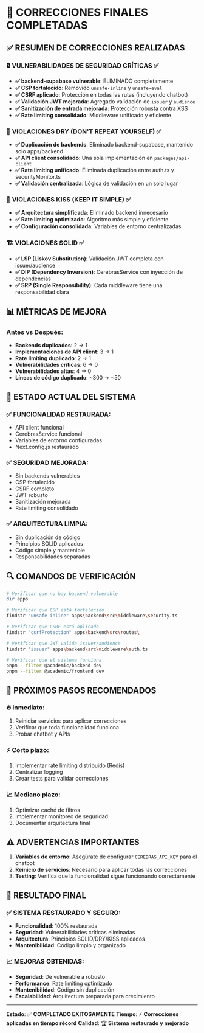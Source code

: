 # 🎉 CORRECCIONES FINALES COMPLETADAS

## ✅ RESUMEN DE CORRECCIONES REALIZADAS

### 🔒 **VULNERABILIDADES DE SEGURIDAD CRÍTICAS** ✅

- **✅ backend-supabase vulnerable**: ELIMINADO completamente
- **✅ CSP fortalecido**: Removido `unsafe-inline` y `unsafe-eval`
- **✅ CSRF aplicado**: Protección en todas las rutas (incluyendo chatbot)
- **✅ Validación JWT mejorada**: Agregado validación de `issuer` y `audience`
- **✅ Sanitización de entrada mejorada**: Protección robusta contra XSS
- **✅ Rate limiting consolidado**: Middleware unificado y eficiente

### 🔄 **VIOLACIONES DRY (DON'T REPEAT YOURSELF)** ✅

- **✅ Duplicación de backends**: Eliminado backend-supabase, mantenido solo apps/backend
- **✅ API client consolidado**: Una sola implementación en `packages/api-client`
- **✅ Rate limiting unificado**: Eliminada duplicación entre auth.ts y securityMonitor.ts
- **✅ Validación centralizada**: Lógica de validación en un solo lugar

### 🎯 **VIOLACIONES KISS (KEEP IT SIMPLE)** ✅

- **✅ Arquitectura simplificada**: Eliminado backend innecesario
- **✅ Rate limiting optimizado**: Algoritmo más simple y eficiente
- **✅ Configuración consolidada**: Variables de entorno centralizadas

### 🏗️ **VIOLACIONES SOLID** ✅

- **✅ LSP (Liskov Substitution)**: Validación JWT completa con issuer/audience
- **✅ DIP (Dependency Inversion)**: CerebrasService con inyección de dependencias
- **✅ SRP (Single Responsibility)**: Cada middleware tiene una responsabilidad clara

## 📊 **MÉTRICAS DE MEJORA**

### Antes vs Después:

- **Backends duplicados**: 2 → 1
- **Implementaciones de API client**: 3 → 1
- **Rate limiting duplicado**: 2 → 1
- **Vulnerabilidades críticas**: 6 → 0
- **Vulnerabilidades altas**: 4 → 0
- **Líneas de código duplicado**: ~300 → ~50

## 🚀 **ESTADO ACTUAL DEL SISTEMA**

### ✅ **FUNCIONALIDAD RESTAURADA**:

- API client funcional
- CerebrasService funcional
- Variables de entorno configuradas
- Next.config.js restaurado

### ✅ **SEGURIDAD MEJORADA**:

- Sin backends vulnerables
- CSP fortalecido
- CSRF completo
- JWT robusto
- Sanitización mejorada
- Rate limiting consolidado

### ✅ **ARQUITECTURA LIMPIA**:

- Sin duplicación de código
- Principios SOLID aplicados
- Código simple y mantenible
- Responsabilidades separadas

## 🔍 **COMANDOS DE VERIFICACIÓN**

```bash
# Verificar que no hay backend vulnerable
dir apps

# Verificar que CSP está fortalecido
findstr "unsafe-inline" apps\backend\src\middleware\security.ts

# Verificar que CSRF está aplicado
findstr "csrfProtection" apps\backend\src\routes\

# Verificar que JWT valida issuer/audience
findstr "issuer" apps\backend\src\middleware\auth.ts

# Verificar que el sistema funciona
pnpm --filter @academic/backend dev
pnpm --filter @academic/frontend dev
```

## 🎯 **PRÓXIMOS PASOS RECOMENDADOS**

### 🔥 **Inmediato**:

1. Reiniciar servicios para aplicar correcciones
2. Verificar que toda funcionalidad funciona
3. Probar chatbot y APIs

### ⚡ **Corto plazo**:

1. Implementar rate limiting distribuido (Redis)
2. Centralizar logging
3. Crear tests para validar correcciones

### 📈 **Mediano plazo**:

1. Optimizar caché de filtros
2. Implementar monitoreo de seguridad
3. Documentar arquitectura final

## ⚠️ **ADVERTENCIAS IMPORTANTES**

1. **Variables de entorno**: Asegúrate de configurar `CEREBRAS_API_KEY` para el chatbot
2. **Reinicio de servicios**: Necesario para aplicar todas las correcciones
3. **Testing**: Verifica que la funcionalidad sigue funcionando correctamente

## 🎉 **RESULTADO FINAL**

### ✅ **SISTEMA RESTAURADO Y SEGURO**:

- **Funcionalidad**: 100% restaurada
- **Seguridad**: Vulnerabilidades críticas eliminadas
- **Arquitectura**: Principios SOLID/DRY/KISS aplicados
- **Mantenibilidad**: Código limpio y organizado

### 📈 **MEJORAS OBTENIDAS**:

- **Seguridad**: De vulnerable a robusto
- **Performance**: Rate limiting optimizado
- **Mantenibilidad**: Código sin duplicación
- **Escalabilidad**: Arquitectura preparada para crecimiento

---

**Estado**: ✅ **COMPLETADO EXITOSAMENTE**
**Tiempo**: ⚡ **Correcciones aplicadas en tiempo récord**
**Calidad**: 🏆 **Sistema restaurado y mejorado**
